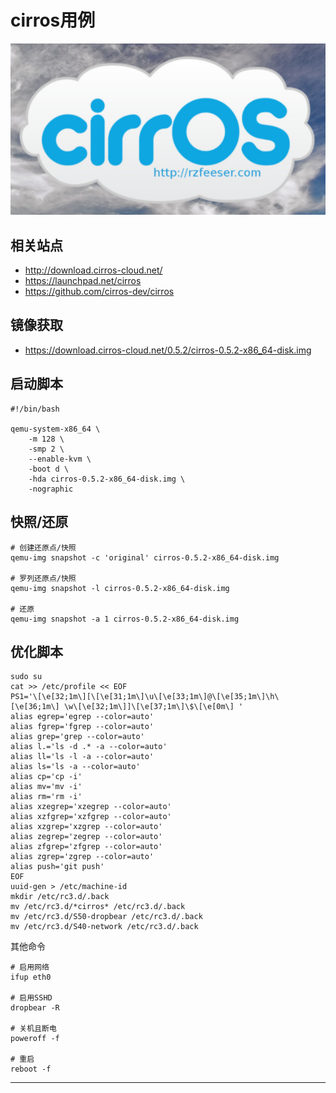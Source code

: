 # cirros用例

![20220320_175532_52](image/20220320_175532_52.png)

## 相关站点

* <http://download.cirros-cloud.net/>
* <https://launchpad.net/cirros>
* <https://github.com/cirros-dev/cirros>

## 镜像获取

* <https://download.cirros-cloud.net/0.5.2/cirros-0.5.2-x86_64-disk.img>


## 启动脚本

```
#!/bin/bash

qemu-system-x86_64 \
	-m 128 \
	-smp 2 \
	--enable-kvm \
	-boot d \
	-hda cirros-0.5.2-x86_64-disk.img \
	-nographic

```


## 快照/还原

```
# 创建还原点/快照
qemu-img snapshot -c 'original' cirros-0.5.2-x86_64-disk.img

# 罗列还原点/快照
qemu-img snapshot -l cirros-0.5.2-x86_64-disk.img

# 还原
qemu-img snapshot -a 1 cirros-0.5.2-x86_64-disk.img
```


## 优化脚本

```
sudo su
cat >> /etc/profile << EOF
PS1='\[\e[32;1m\][\[\e[31;1m\]\u\[\e[33;1m\]@\[\e[35;1m\]\h\[\e[36;1m\] \w\[\e[32;1m\]]\[\e[37;1m\]\$\[\e[0m\] '
alias egrep='egrep --color=auto'
alias fgrep='fgrep --color=auto'
alias grep='grep --color=auto'
alias l.='ls -d .* -a --color=auto'
alias ll='ls -l -a --color=auto'
alias ls='ls -a --color=auto'
alias cp='cp -i'
alias mv='mv -i'
alias rm='rm -i'
alias xzegrep='xzegrep --color=auto'
alias xzfgrep='xzfgrep --color=auto'
alias xzgrep='xzgrep --color=auto'
alias zegrep='zegrep --color=auto'
alias zfgrep='zfgrep --color=auto'
alias zgrep='zgrep --color=auto'
alias push='git push'
EOF
uuid-gen > /etc/machine-id
mkdir /etc/rc3.d/.back
mv /etc/rc3.d/*cirros* /etc/rc3.d/.back
mv /etc/rc3.d/S50-dropbear /etc/rc3.d/.back
mv /etc/rc3.d/S40-network /etc/rc3.d/.back
```

其他命令

```
# 启用网络
ifup eth0

# 启用SSHD
dropbear -R

# 关机且断电
poweroff -f

# 重启
reboot -f
```


















---
